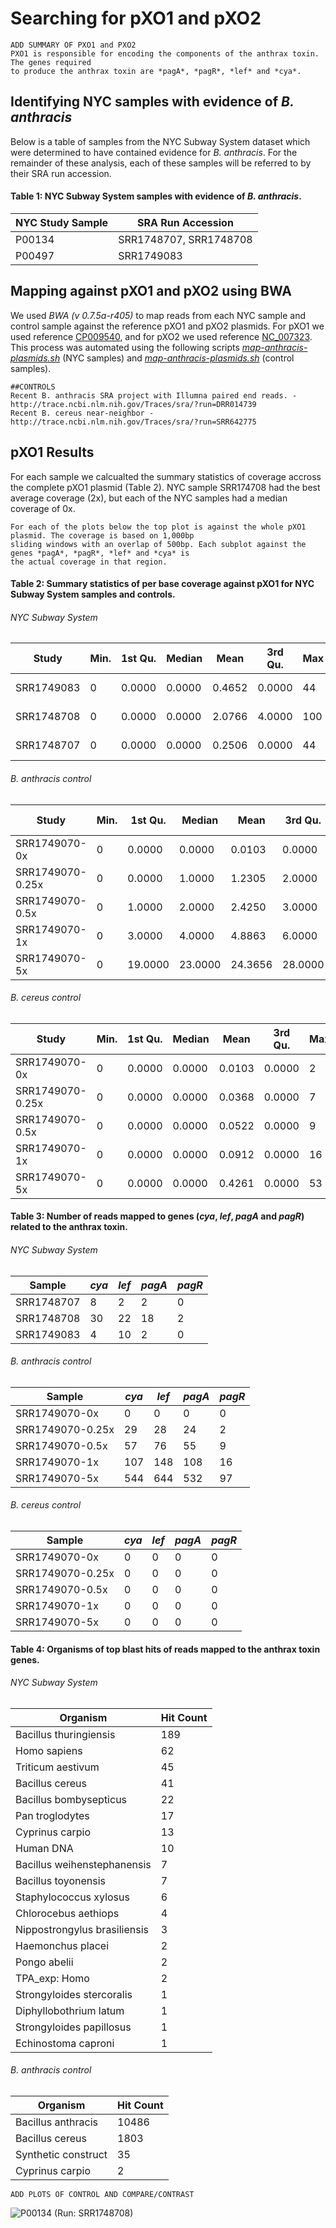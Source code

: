 # Searching for pXO1 and pXO2
  
    ADD SUMMARY OF PXO1 and PXO2
    PXO1 is responsible for encoding the components of the anthrax toxin. The genes required 
    to produce the anthrax toxin are *pagA*, *pagR*, *lef* and *cya*. 



## Identifying NYC samples with evidence of *B. anthracis*
Below is a table of samples from the NYC Subway System dataset which were determined to have contained
evidence for *B. anthracis*. For the remainder of these analysis, each of these samples will be 
referred to by their SRA run accession.

#### Table 1: NYC Subway System samples with evidence of *B. anthracis*.
| NYC Study Sample | SRA Run Accession      |
|------------------|------------------------|
| P00134           | SRR1748707, SRR1748708 |
| P00497           | SRR1749083             |

## Mapping against pXO1 and pXO2 using BWA
We used *BWA (v 0.7.5a-r405)* to map reads from each NYC sample and control sample against the reference 
pXO1 and pXO2 plasmids. For pXO1 we used reference [CP009540](http://www.ncbi.nlm.nih.gov/nuccore/CP009540.1), 
and for pXO2 we used reference [NC_007323](http://www.ncbi.nlm.nih.gov/nuccore/50163691). This process was 
automated using the following scripts *[map-anthracis-plasmids.sh](/scripts/mapping/map-anthracis-plasmids.sh)* 
(NYC samples) and *[map-anthracis-plasmids.sh](/scripts/mapping/map-anthracis-controls.sh)* (control samples).

    ##CONTROLS 
    Recent B. anthracis SRA project with Illumna paired end reads. - http://trace.ncbi.nlm.nih.gov/Traces/sra/?run=DRR014739  
    Recent B. cereus near-neighbor - http://trace.ncbi.nlm.nih.gov/Traces/sra/?run=SRR642775


## pXO1 Results
For each sample we calcualted the summary statistics of coverage accross the complete pXO1 plasmid (Table 2).
NYC sample SRR174708 had the best average coverage (2x), but each of the NYC samples had a median coverage of 
0x. 

    For each of the plots below the top plot is against the whole pXO1 plasmid. The coverage is based on 1,000bp 
    sliding windows with an overlap of 500bp. Each subplot against the genes *pagA*, *pagR*, *lef* and *cya* is 
    the actual coverage in that region.

#### Table 2: Summary statistics of per base coverage against pXO1 for NYC Subway System samples and controls.
###### *NYC Subway System*
| Study      | Min. | 1st Qu. | Median | Mean   | 3rd Qu. | Max | Coverage Plots |
|------------|------|---------|--------|--------|---------|-----|----------------|
| SRR1749083 | 0    | 0.0000  | 0.0000 | 0.4652 | 0.0000  | 44  |[pXO1](/results/anthracis/SRR1749083/pXO1/coverage/SRR1749083-coverage.pdf), [Toxins](/results/anthracis/SRR1749083/pXO1/coverage/SRR1749083-anthrax-toxin.pdf)|
| SRR1748708 | 0    | 0.0000  | 0.0000 | 2.0766 | 4.0000  | 100 |[pXO1](/results/anthracis/SRR1748708/pXO1/coverage/SRR1748708-coverage.pdf), [Toxins](/results/anthracis/SRR1748708/pXO1/coverage/SRR1748708-anthrax-toxin.pdf)|
| SRR1748707 | 0    | 0.0000  | 0.0000 | 0.2506 | 0.0000  | 44  |[pXO1](/results/anthracis/SRR1748707/pXO1/coverage/SRR1748707-coverage.pdf), [Toxins](/results/anthracis/SRR1748707/pXO1/coverage/SRR1748707-anthrax-toxin.pdf)|
###### *B. anthracis* control
| Study            | Min. | 1st Qu. | Median  | Mean    | 3rd Qu. | Max | Coverage Plots |
|------------------|------|---------|---------|---------|---------|-----|----------------|
| SRR1749070-0x    | 0    | 0.0000  | 0.0000  | 0.0103  | 0.0000  | 2   |[pXO1](/results/anthracis-control/SRR1749070-0x/pXO1/coverage/SRR1749070-0x-coverage.pdf), [Toxins](/results/anthracis-control/SRR1749070-0x/pXO1/coverage/SRR1749070-0x-anthrax-toxin.pdf)|
| SRR1749070-0.25x | 0    | 0.0000  | 1.0000  | 1.2305  | 2.0000  | 13  |[pXO1](/results/anthracis-control/SRR1749070-0.25x/pXO1/coverage/SRR1749070-0.25x-coverage.pdf), [Toxins](/results/anthracis-control/SRR1749070-0.25x/pXO1/coverage/SRR1749070-0.25x-anthrax-toxin.pdf)|
| SRR1749070-0.5x  | 0    | 1.0000  | 2.0000  | 2.4250  | 3.0000  | 20  |[pXO1](/results/anthracis-control/SRR1749070-0.5x/pXO1/coverage/SRR1749070-0.5x-coverage.pdf), [Toxins](/results/anthracis-control/SRR1749070-0.5x/pXO1/coverage/SRR1749070-0.5x-anthrax-toxin.pdf)|
| SRR1749070-1x    | 0    | 3.0000  | 4.0000  | 4.8863  | 6.0000  | 36  |[pXO1](/results/anthracis-control/SRR1749070-1x/pXO1/coverage/SRR1749070-1x-coverage.pdf), [Toxins](/results/anthracis-control/SRR1749070-1x/pXO1/coverage/SRR1749070-1x-anthrax-toxin.pdf)|
| SRR1749070-5x    | 0    | 19.0000 | 23.0000 | 24.3656 | 28.0000 | 175 |[pXO1](/results/anthracis-control/SRR1749070-5x/pXO1/coverage/SRR1749070-5x-coverage.pdf), [Toxins](/results/anthracis-control/SRR1749070-5x/pXO1/coverage/SRR1749070-5x-anthrax-toxin.pdf)|
###### *B. cereus* control
| Study            | Min. | 1st Qu. | Median | Mean   | 3rd Qu. | Max | Coverage Plots |
|------------------|------|---------|--------|--------|---------|-----|----------------|
| SRR1749070-0x    | 0    | 0.0000  | 0.0000 | 0.0103 | 0.0000  | 2   |[pXO1](/results/cereus-control/SRR1749070-0x/pXO1/coverage/SRR1749070-0x-coverage.pdf), [Toxins](/results/cereus-control/SRR1749070-0x/pXO1/coverage/SRR1749070-0x-anthrax-toxin.pdf)|
| SRR1749070-0.25x | 0    | 0.0000  | 0.0000 | 0.0368 | 0.0000  | 7   |[pXO1](/results/cereus-control/SRR1749070-0.25x/pXO1/coverage/SRR1749070-0.25x-coverage.pdf), [Toxins](/results/cereus-control/SRR1749070-0.25x/pXO1/coverage/SRR1749070-0.25x-anthrax-toxin.pdf)|
| SRR1749070-0.5x  | 0    | 0.0000  | 0.0000 | 0.0522 | 0.0000  | 9   |[pXO1](/results/cereus-control/SRR1749070-0.5x/pXO1/coverage/SRR1749070-0.5x-coverage.pdf), [Toxins](/results/cereus-control/SRR1749070-0.5x/pXO1/coverage/SRR1749070-0.5x-anthrax-toxin.pdf)|
| SRR1749070-1x    | 0    | 0.0000  | 0.0000 | 0.0912 | 0.0000  | 16  |[pXO1](/results/cereus-control/SRR1749070-1x/pXO1/coverage/SRR1749070-1x-coverage.pdf), [Toxins](/results/cereus-control/SRR1749070-1x/pXO1/coverage/SRR1749070-1x-anthrax-toxin.pdf)|
| SRR1749070-5x    | 0    | 0.0000  | 0.0000 | 0.4261 | 0.0000  | 53  |[pXO1](/results/cereus-control/SRR1749070-5x/pXO1/coverage/SRR1749070-5x-coverage.pdf), [Toxins](/results/cereus-control/SRR1749070-5x/pXO1/coverage/SRR1749070-5x-anthrax-toxin.pdf)|

#### Table 3: Number of reads mapped to genes (*cya*, *lef*, *pagA* and *pagR*) related to the anthrax toxin.
###### *NYC Subway System*
| Sample     | *cya* | *lef* | *pagA* | *pagR* |
|------------|-------|-------|--------|--------|
| SRR1748707 | 8     | 2     | 2      | 0      |
| SRR1748708 | 30    | 22    | 18     | 2      |
| SRR1749083 | 4     | 10    | 2      | 0      |
###### *B. anthracis* control
| Sample           | *cya* | *lef* | *pagA* | *pagR* |
|------------------|-------|-------|--------|--------|
| SRR1749070-0x    | 0     | 0     | 0      | 0      |
| SRR1749070-0.25x | 29    | 28    | 24     | 2      |
| SRR1749070-0.5x  | 57    | 76    | 55     | 9      |
| SRR1749070-1x    | 107   | 148   | 108    | 16     |
| SRR1749070-5x    | 544   | 644   | 532    | 97     |
###### *B. cereus* control
| Sample           | *cya* | *lef* | *pagA* | *pagR* |
|------------------|-------|-------|--------|--------|
| SRR1749070-0x    | 0     | 0     | 0      | 0      |
| SRR1749070-0.25x | 0     | 0     | 0      | 0      |
| SRR1749070-0.5x  | 0     | 0     | 0      | 0      |
| SRR1749070-1x    | 0     | 0     | 0      | 0      |
| SRR1749070-5x    | 0     | 0     | 0      | 0      |

#### Table 4: Organisms of top blast hits of reads mapped to the anthrax toxin genes.
###### *NYC Subway System*
| Organism                     |  Hit Count   |
|------------------------------|--------------|
| Bacillus thuringiensis       | 189          |
| Homo sapiens                 | 62           |
| Triticum aestivum            | 45           |
| Bacillus cereus              | 41           |
| Bacillus bombysepticus       | 22           |
| Pan troglodytes              | 17           |
| Cyprinus carpio              | 13           |
| Human DNA                    | 10           |
| Bacillus weihenstephanensis  | 7            |
| Bacillus toyonensis          | 7            |
| Staphylococcus xylosus       | 6            |
| Chlorocebus aethiops         | 4            |
| Nippostrongylus brasiliensis | 3            |
| Haemonchus placei            | 2            |
| Pongo abelii                 | 2            |
| TPA_exp: Homo                | 2            |
| Strongyloides stercoralis    | 1            |
| Diphyllobothrium latum       | 1            |
| Strongyloides papillosus     | 1            |
| Echinostoma caproni          | 1            |
###### *B. anthracis* control
| Organism            | Hit Count |
|---------------------|-----------|
| Bacillus anthracis  | 10486     |
| Bacillus cereus     | 1803      |
| Synthetic construct | 35        |
| Cyprinus carpio     | 2         |


    ADD PLOTS OF CONTROL AND COMPARE/CONTRAST
![P00134 (Run: SRR1748708)](/results/anthracis/SRR1748708/pXO1/coverage/SRR1748708-anthrax-toxin.png "SRR1748708")


